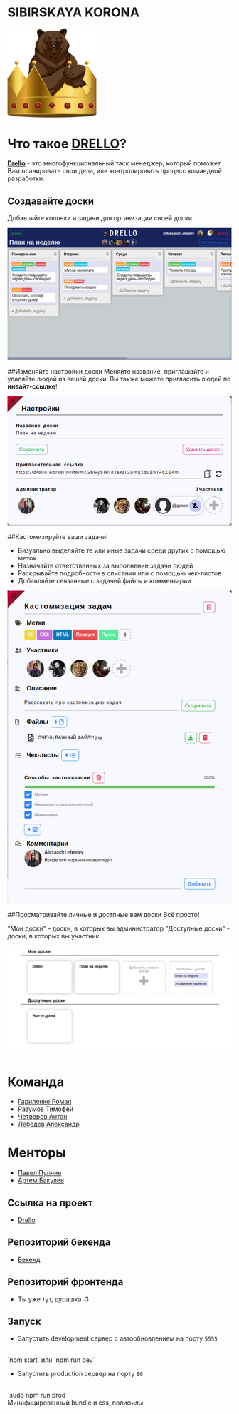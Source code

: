 # SIBIRSKAYA KORONA
<img src="./readmeImages/sibirskaya_korona.svg" alt="Лого" width="200"/>



# Что такое [DRELLO](https://drello.works)?

**[Drello](https://drello.works)** - это многофункциональный таск менеджер, который поможет Вам планировать свои дела, или контролировать процесс командной разработки.
 

## Создавайте доски
Добавляйте колонки и задачи для организации своей доски

<img src="/readmeImages/board.png" alt="Доска" border-radius="10px"/>


##Изменяйте настройки доски
Меняйте название, приглашайте и удаляйте людей из вашей доски.
Вы также можете пригласить людей по **инвайт-ссылке**!

![Настройки доски](./readmeImages/boardSettings.png)

##Кастомизируйте ваши задачи!
- Визуально выделяйте  те или иные задачи среди других с помощью меток
- Назначайте ответственных за выполнение задачи людей
- Раскрывайте подробности в описании или с помощью чек-листов
- Добавляйте связанные с задачей файлы и комментарии

![Настроки задачи](./readmeImages/taskSettings.png)

##Просматривайте личные и достпные вам доски
Всё просто!

"Мои доски" - доски, в которых вы администратор
"Доступные доски" - доски, в которых вы участник

![Настройки досок](./readmeImages/boards.png)


# Команда

- [Гариленко Роман](https://github.com/gavroman)
- [Разумов Тимофей](https://github.com/TimRazumov)
- [Четверов Антон](https://github.com/chtvrv) 
- [Лебедев Александр](https://github.com/CheerfulMushroom)

# Менторы
- [Павел Пупчин](https://github.com/4taa)
- [Артем Бакулев](https://github.com/artbakulev)

## Ссылка на проект
- [Drello](http://89.208.197.150:5757)

## Репозиторий бекенда
- [Бекенд](https://github.com/go-park-mail-ru/2020_1_SIBIRSKAYA_KORONA/)

## Репозиторий фронтенда
- Ты уже тут, дурашка :3

## Запуск

- Запустить development сервер с автообновлением на порту `5555`
<br> 
`npm start` или `npm run dev`

- Запустить production сервер на порту `80`
<br> 
`sudo npm run prod` 
<br>
Минифицированный bundle и css, полифилы
